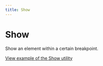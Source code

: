 ```yaml
---
title: Show
---
```


# Show

Show an element within a certain breakpoint.

<a href="https://vanilla-framework.github.io/vanilla-framework/examples/utilities/show/"
    class="js-example">
    View example of the Show utility
</a>
